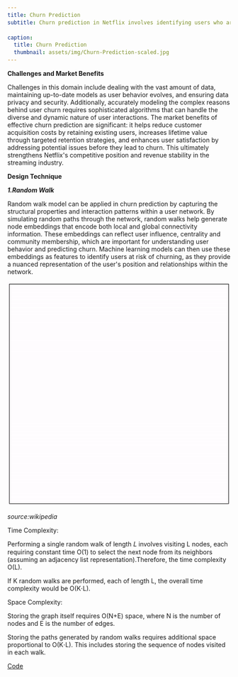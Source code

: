 ```yaml
---
title: Churn Prediction
subtitle: Churn prediction in Netflix involves identifying users who are likely to cancel their subscriptions, enabling the company to take proactive measures to retain them.

caption:
  title: Churn Prediction
  thumbnail: assets/img/Churn-Prediction-scaled.jpg
---
```

**Challenges and Market Benefits**

Challenges in this domain include dealing with the vast amount of data, maintaining up-to-date models as user behavior evolves, and ensuring data privacy and security. Additionally, accurately modeling the complex reasons behind user churn requires sophisticated algorithms that can handle the diverse and dynamic nature of user interactions. The market benefits of effective churn prediction are significant: it helps reduce customer acquisition costs by retaining existing users, increases lifetime value through targeted retention strategies, and enhances user satisfaction by addressing potential issues before they lead to churn. This ultimately strengthens Netflix's competitive position and revenue stability in the streaming industry.

**Design Technique**

**_1.Random Walk_**

Random walk model can be applied in churn prediction by capturing the structural properties and interaction patterns within a user network. 
By simulating random paths through the network, random walks help generate node embeddings that encode both local and global connectivity information. 
These embeddings can reflect user influence, centrality and community membership, which are important for understanding user behavior and predicting churn. 
Machine learning models can then use these embeddings as features to identify users at risk of churning, as they provide a nuanced representation of the user's position and relationships within the network. 

<img src="assets/img/Random_Walk_Simulator.gif">

_source:wikipedia_

Time Complexity: 

Performing a single random walk of length 𝐿 involves visiting L nodes, each requiring constant time O(1) to select the next node from its neighbors (assuming an adjacency list representation).Therefore, the time complexity O(L).

If K random walks are performed, each of length L, the overall time complexity would be O(K⋅L). 

Space Complexity:

Storing the graph itself requires O(N+E) space, where N is the number of nodes and E is the number of edges.

Storing the paths generated by random walks requires additional space proportional to O(K⋅L). This includes storing the sequence of nodes visited in each walk.

[Code](https://github.com/PAI-SHREYA/DSA/blob/main/randomWalk.py)


